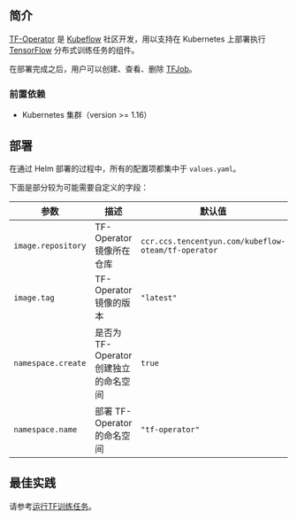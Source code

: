 ## 简介

[TF-Operator](https://github.com/kubeflow/tf-operator) 是 [Kubeflow](https://www.kubeflow.org) 社区开发，用以支持在 Kubernetes 上部署执行 [TensorFlow](https://www.tensorflow.org) 分布式训练任务的组件。

在部署完成之后，用户可以创建、查看、删除 [TFJob](https://www.kubeflow.org/docs/components/training/tftraining/)。

### 前置依赖
-  Kubernetes 集群（version >= 1.16）

## 部署

在通过 Helm 部署的过程中，所有的配置项都集中于 `values.yaml`。

下面是部分较为可能需要自定义的字段：

| 参数     | 描述     | 默认值     |
| ------- | -------- | --------- |
| `image.repository` | TF-Operator 镜像所在仓库  | `ccr.ccs.tencentyun.com/kubeflow-oteam/tf-operator` |
| `image.tag`        | TF-Operator 镜像的版本    | `"latest"` |
| `namespace.create` | 是否为 TF-Operator 创建独立的命名空间 | `true` |
| `namespace.name`   | 部署 TF-Operator 的命名空间 | `"tf-operator"` |

## 最佳实践

请参考[运行TF训练任务]()。